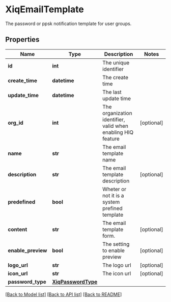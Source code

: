 # XiqEmailTemplate

The password or ppsk notification template for user groups.
## Properties
Name | Type | Description | Notes
------------ | ------------- | ------------- | -------------
**id** | **int** | The unique identifier | 
**create_time** | **datetime** | The create time | 
**update_time** | **datetime** | The last update time | 
**org_id** | **int** | The organization identifier, valid when enabling HIQ feature | [optional] 
**name** | **str** | The email template name | 
**description** | **str** | The email template description | [optional] 
**predefined** | **bool** | Wheter or not it is a system prefined template | 
**content** | **str** | The email template form. | [optional] 
**enable_preview** | **bool** | The setting to enable preview | [optional] 
**logo_url** | **str** | The logo url | [optional] 
**icon_url** | **str** | The icon url | [optional] 
**password_type** | [**XiqPasswordType**](XiqPasswordType.md) |  | 

[[Back to Model list]](../README.md#documentation-for-models) [[Back to API list]](../README.md#documentation-for-api-endpoints) [[Back to README]](../README.md)


